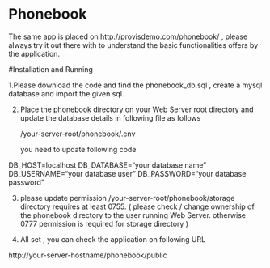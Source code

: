 # Phonebook
The same app is placed on http://provisdemo.com/phonebook/ , please always try it out there with to understand the basic functionalities offers by the application. 

#Installation and Running
 
1.Please download the code and find the phonebook_db.sql , create a mysql database and import the given sql. 

2. Place the phonebook directory on your Web Server root directory and update the database details in following file as follows 

   /your-server-root/phonebook/.env

   you need to update following code 
   
  DB_HOST=localhost
  DB_DATABASE=“your database name”
  DB_USERNAME=“your database user”
  DB_PASSWORD=“your database password”


3. please update permission /your-server-root/phonebook/storage directory requires at least 0755. ( please check / change ownership of the phonebook directory to the user running Web Server. otherwise 0777 permission is required for storage directory )  

5. All set , you can check the application on following URL 

http://your-server-hostname/phonebook/public

